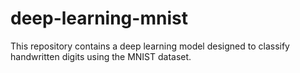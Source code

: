 # deep-learning-mnist
This repository contains a deep learning model designed to classify handwritten digits using the MNIST dataset.

